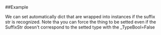 
<!---
FrozenIsBool True
-->

##Example

We can set automatically dict that are wrapped into instances if 
the suffix str is recognized. Note tha you can force the thing to be setted even
if the SuffixStr doesn't correspond to the setted type with the _TypeBool=False